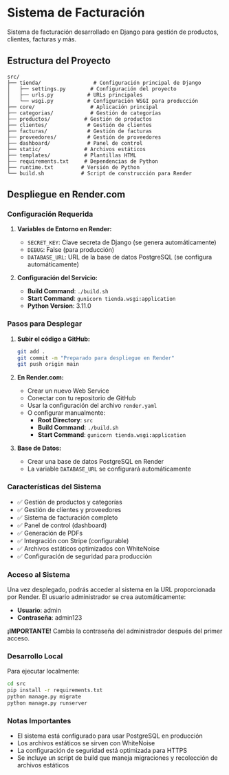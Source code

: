 # Sistema de Facturación

Sistema de facturación desarrollado en Django para gestión de productos, clientes, facturas y más.

## Estructura del Proyecto

```
src/
├── tienda/                 # Configuración principal de Django
│   ├── settings.py        # Configuración del proyecto
│   ├── urls.py           # URLs principales
│   └── wsgi.py           # Configuración WSGI para producción
├── core/                  # Aplicación principal
├── categorias/            # Gestión de categorías
├── productos/           # Gestión de productos
├── clientes/             # Gestión de clientes
├── facturas/             # Gestión de facturas
├── proveedores/          # Gestión de proveedores
├── dashboard/            # Panel de control
├── static/              # Archivos estáticos
├── templates/           # Plantillas HTML
├── requirements.txt     # Dependencias de Python
├── runtime.txt         # Versión de Python
└── build.sh            # Script de construcción para Render
```

## Despliegue en Render.com

### Configuración Requerida

1. **Variables de Entorno en Render:**
   - `SECRET_KEY`: Clave secreta de Django (se genera automáticamente)
   - `DEBUG`: False (para producción)
   - `DATABASE_URL`: URL de la base de datos PostgreSQL (se configura automáticamente)

2. **Configuración del Servicio:**
   - **Build Command**: `./build.sh`
   - **Start Command**: `gunicorn tienda.wsgi:application`
   - **Python Version**: 3.11.0

### Pasos para Desplegar

1. **Subir el código a GitHub:**
   ```bash
   git add .
   git commit -m "Preparado para despliegue en Render"
   git push origin main
   ```

2. **En Render.com:**
   - Crear un nuevo Web Service
   - Conectar con tu repositorio de GitHub
   - Usar la configuración del archivo `render.yaml`
   - O configurar manualmente:
     - **Root Directory**: `src`
     - **Build Command**: `./build.sh`
     - **Start Command**: `gunicorn tienda.wsgi:application`

3. **Base de Datos:**
   - Crear una base de datos PostgreSQL en Render
   - La variable `DATABASE_URL` se configurará automáticamente

### Características del Sistema

- ✅ Gestión de productos y categorías
- ✅ Gestión de clientes y proveedores
- ✅ Sistema de facturación completo
- ✅ Panel de control (dashboard)
- ✅ Generación de PDFs
- ✅ Integración con Stripe (configurable)
- ✅ Archivos estáticos optimizados con WhiteNoise
- ✅ Configuración de seguridad para producción

### Acceso al Sistema

Una vez desplegado, podrás acceder al sistema en la URL proporcionada por Render. El usuario administrador se crea automáticamente:
- **Usuario**: admin
- **Contraseña**: admin123

**¡IMPORTANTE!** Cambia la contraseña del administrador después del primer acceso.

### Desarrollo Local

Para ejecutar localmente:

```bash
cd src
pip install -r requirements.txt
python manage.py migrate
python manage.py runserver
```

### Notas Importantes

- El sistema está configurado para usar PostgreSQL en producción
- Los archivos estáticos se sirven con WhiteNoise
- La configuración de seguridad está optimizada para HTTPS
- Se incluye un script de build que maneja migraciones y recolección de archivos estáticos
